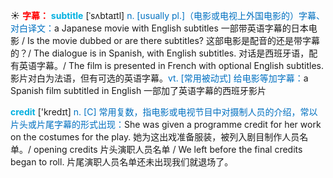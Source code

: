 ☀ <font color="red">**字幕：**</font>
<font color="sky blue">**subtitle**</font> [ˈsʌbtaɪtl]
<font color="#0070c0">n. [usually pl.]（电影或电视上外国电影的）字幕、对白译文：</font>a Japanese movie with English subtitles 一部带英语字幕的日本电影 / Is the movie dubbed or are there subtitles? 这部电影是配音的还是带字幕的？/ The dialogue is in Spanish, with English subtitles. 对话是西班牙语，配有英语字幕。/ The film is presented in French with optional English subtitles. 影片对白为法语，但有可选的英语字幕。<font color="#0070c0">vt. [常用被动式] 给电影等加字幕：</font>a Spanish film subtitled in English 一部加了英语字幕的西班牙影片

<font color="sky blue">**credit**</font> ['kredɪt] 
<font color="#0070c0">n. [C] 常用复数，指电影或电视节目中对摄制人员的介绍，常以片头或片尾字幕的形式出现：</font>She was given a programme credit for her work on the costumes for the play. 她为这出戏准备服装，被列入剧目制作人员名单。/ opening credits 片头演职人员名单 / We left before the final credits began to roll. 片尾演职人员名单还未出现我们就退场了。
